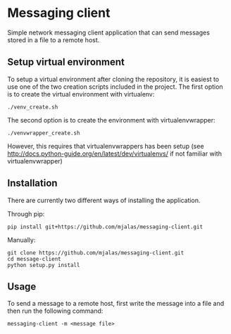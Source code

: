 # Messaging client

Simple network messaging client application that can send messages stored in a file to a remote host. 


## Setup virtual environment

To setup a virtual environment after cloning the repository, it is easiest to use one of the two creation scripts included in the project. The first option is to create the virtual environment with virtualenv:

```
./venv_create.sh
```

The second option is to create the environment with virtualenvwrapper:

```
./venvwrapper_create.sh
```

However, this requires that virtualenvwrappers has been setup (see http://docs.python-guide.org/en/latest/dev/virtualenvs/ if not familiar with virtualenvwrapper)

## Installation

There are currently two different ways of installing the application.

Through pip:
```
pip install git+https://github.com/mjalas/messaging-client.git
```

Manually:
```
git clone https://github.com/mjalas/messaging-client.git
cd message-client
python setup.py install
```

## Usage

To send a message to a remote host, first write the message into a file and then run the following command:

```
messaging-client -m <message file>
```

